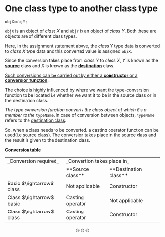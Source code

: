 # One class type to another class type

```c
objX=objY;
```
`objX` is an object of _class X_ and `objY` is an object of _class Y_. Both these are objects are of different class types.

Here, in the assignment statement above, the _class Y_ type data is converted to _class X_ type data and this converted value is
assigned `objX`.

Since the conversion takes place from _class Y_ to _class X_, _Y_ is known as the **<ins>source</ins>** class and _X_ is known
as the **<ins>destination</ins>** class.

<ins>Such conversions can be carried out by either a **constructor** or a **conversion function**</ins>.

The choice is highly influenced by where we want the type-conversion function to be located i.e whether we want it to be
in the source class or in the destination class.

_The type conversion function converts the class object of which it's a member to the_ `typeName`.
In case of conversion between objects, `typeName` refers to the <ins>destination class</ins>.

So, when a class needs to be converted, a casting operator function can be used(i.e source class). The conversion takes place in
the source class and the result is given to the destination class.

<ins>**Conversion table**</ins>

<table>

<tr>                 <!-- First row -->
<td>_Conversion required_</td>
<td colspan="2">_Convertion takes place in_</td>
</tr>

<tr>                 <!-- Second row -->
<td></td>
<td>**Source class**</td>
<td>**Destination class**</td>
</tr>

<tr>                  <!-- Third row -->
<td>Basic $\rightarrow$ class</td>
<td>Not applicable</td>
<td>Constructor</td>
</tr>

<tr>
<td>Class $\rightarrow$ basic</td>
<td>Casting operator</td>
<td>Not applicable</td>
</tr>

<tr>
<td>Class $\rightarrow$ class</td>
<td>Casting operator</td>
<td>Constructor</td>
</tr>

</table>

<p align="center">
&#9678; &#9678; &#9678;
</p>
